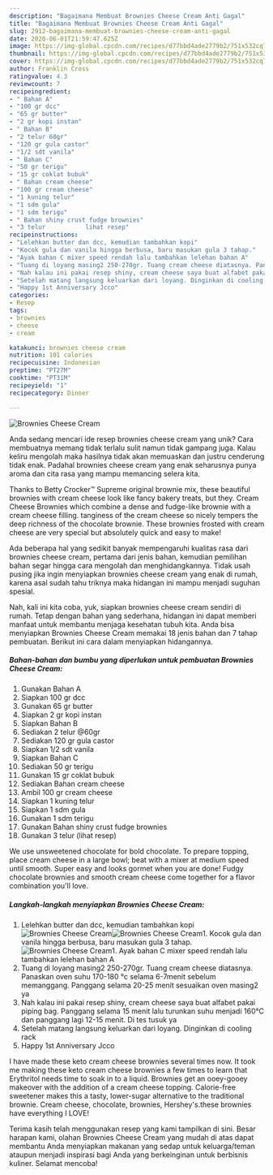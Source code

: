 ```yaml
---
description: "Bagaimana Membuat Brownies Cheese Cream Anti Gagal"
title: "Bagaimana Membuat Brownies Cheese Cream Anti Gagal"
slug: 2912-bagaimana-membuat-brownies-cheese-cream-anti-gagal
date: 2020-06-01T21:59:47.625Z
image: https://img-global.cpcdn.com/recipes/d77bbd4ade2779b2/751x532cq70/brownies-cheese-cream-foto-resep-utama.jpg
thumbnail: https://img-global.cpcdn.com/recipes/d77bbd4ade2779b2/751x532cq70/brownies-cheese-cream-foto-resep-utama.jpg
cover: https://img-global.cpcdn.com/recipes/d77bbd4ade2779b2/751x532cq70/brownies-cheese-cream-foto-resep-utama.jpg
author: Franklin Cross
ratingvalue: 4.3
reviewcount: 7
recipeingredient:
- " Bahan A"
- "100 gr dcc"
- "65 gr butter"
- "2 gr kopi instan"
- " Bahan B"
- "2 telur 60gr"
- "120 gr gula castor"
- "1/2 sdt vanila"
- " Bahan C"
- "50 gr terigu"
- "15 gr coklat bubuk"
- " Bahan cream cheese"
- "100 gr cream cheese"
- "1 kuning telur"
- "1 sdm gula"
- "1 sdm terigu"
- " Bahan shiny crust fudge brownies"
- "3 telur           lihat resep"
recipeinstructions:
- "Lelehkan butter dan dcc, kemudian tambahkan kopi"
- "Kocok gula dan vanila hingga berbusa, baru masukan gula 3 tahap."
- "Ayak bahan C mixer speed rendah lalu tambahkan lelehan bahan A"
- "Tuang di loyang masing2 250-270gr. Tuang cream cheese diatasnya. Panaskan oven suhu 170-180 °c selama 6-7menit sebelum memanggang. Panggang selama 20-25 menit sesuaikan oven masing2 ya"
- "Nah kalau ini pakai resep shiny, cream cheese saya buat alfabet pakai piping bag. Panggang selama 15 menit lalu turunkan suhu menjadi 160°C dan panggang lagi 12-15 menit. Di tes tusuk ya"
- "Setelah matang langsung keluarkan dari loyang. Dinginkan di cooling rack"
- "Happy 1st Anniversary Jcco"
categories:
- Resep
tags:
- brownies
- cheese
- cream

katakunci: brownies cheese cream 
nutrition: 101 calories
recipecuisine: Indonesian
preptime: "PT27M"
cooktime: "PT31M"
recipeyield: "1"
recipecategory: Dinner

---
```



![Brownies Cheese Cream](https://img-global.cpcdn.com/recipes/d77bbd4ade2779b2/751x532cq70/brownies-cheese-cream-foto-resep-utama.jpg)

Anda sedang mencari ide resep brownies cheese cream yang unik? Cara membuatnya memang tidak terlalu sulit namun tidak gampang juga. Kalau keliru mengolah maka hasilnya tidak akan memuaskan dan justru cenderung tidak enak. Padahal brownies cheese cream yang enak seharusnya punya aroma dan cita rasa yang mampu memancing selera kita.

Thanks to Betty Crocker™ Supreme original brownie mix, these beautiful brownies with cream cheese look like fancy bakery treats, but they. Cream Cheese Brownies which combine a dense and fudge-like brownie with a cream cheese filling. tanginess of the cream cheese so nicely tempers the deep richness of the chocolate brownie. These brownies frosted with cream cheese are very special but absolutely quick and easy to make!

Ada beberapa hal yang sedikit banyak mempengaruhi kualitas rasa dari brownies cheese cream, pertama dari jenis bahan, kemudian pemilihan bahan segar hingga cara mengolah dan menghidangkannya. Tidak usah pusing jika ingin menyiapkan brownies cheese cream yang enak di rumah, karena asal sudah tahu triknya maka hidangan ini mampu menjadi suguhan spesial.


Nah, kali ini kita coba, yuk, siapkan brownies cheese cream sendiri di rumah. Tetap dengan bahan yang sederhana, hidangan ini dapat memberi manfaat untuk membantu menjaga kesehatan tubuh kita. Anda bisa menyiapkan Brownies Cheese Cream memakai 18 jenis bahan dan 7 tahap pembuatan. Berikut ini cara dalam menyiapkan hidangannya.

<!--inarticleads1-->

##### Bahan-bahan dan bumbu yang diperlukan untuk pembuatan Brownies Cheese Cream:

1. Gunakan  Bahan A
1. Siapkan 100 gr dcc
1. Gunakan 65 gr butter
1. Siapkan 2 gr kopi instan
1. Siapkan  Bahan B
1. Sediakan 2 telur @60gr
1. Sediakan 120 gr gula castor
1. Siapkan 1/2 sdt vanila
1. Siapkan  Bahan C
1. Sediakan 50 gr terigu
1. Gunakan 15 gr coklat bubuk
1. Sediakan  Bahan cream cheese
1. Ambil 100 gr cream cheese
1. Siapkan 1 kuning telur
1. Siapkan 1 sdm gula
1. Gunakan 1 sdm terigu
1. Gunakan  Bahan shiny crust fudge brownies
1. Gunakan 3 telur           (lihat resep)


We use unsweetened chocolate for bold chocolate. To prepare topping, place cream cheese in a large bowl; beat with a mixer at medium speed until smooth. Super easy and looks gormet when you are done! Fudgy chocolate brownies and smooth cream cheese come together for a flavor combination you&#39;ll love. 

<!--inarticleads2-->

##### Langkah-langkah menyiapkan Brownies Cheese Cream:

1. Lelehkan butter dan dcc, kemudian tambahkan kopi
<img src="//assets-global.cpcdn.com/assets/icons/button_play-2c75c40dde080a61004c1f40b05d8f140eaff45d7e9e6481dc71c63d2e7c4909.png" alt="Brownies Cheese Cream"><img src="//assets-global.cpcdn.com/assets/icons/button_play-2c75c40dde080a61004c1f40b05d8f140eaff45d7e9e6481dc71c63d2e7c4909.png" alt="Brownies Cheese Cream">1. Kocok gula dan vanila hingga berbusa, baru masukan gula 3 tahap.
<img src="//assets-global.cpcdn.com/assets/icons/button_play-2c75c40dde080a61004c1f40b05d8f140eaff45d7e9e6481dc71c63d2e7c4909.png" alt="Brownies Cheese Cream">1. Ayak bahan C mixer speed rendah lalu tambahkan lelehan bahan A
1. Tuang di loyang masing2 250-270gr. Tuang cream cheese diatasnya. Panaskan oven suhu 170-180 °c selama 6-7menit sebelum memanggang. Panggang selama 20-25 menit sesuaikan oven masing2 ya
1. Nah kalau ini pakai resep shiny, cream cheese saya buat alfabet pakai piping bag. Panggang selama 15 menit lalu turunkan suhu menjadi 160°C dan panggang lagi 12-15 menit. Di tes tusuk ya
1. Setelah matang langsung keluarkan dari loyang. Dinginkan di cooling rack
1. Happy 1st Anniversary Jcco


I have made these keto cream cheese brownies several times now. It took me making these keto cream cheese brownies a few times to learn that Erythritol needs time to soak in to a liquid. Brownies get an ooey-gooey makeover with the addition of a cream cheese topping. Calorie-free sweetener makes this a tasty, lower-sugar alternative to the traditional brownie. Cream cheese, chocolate, brownies, Hershey&#39;s.these brownies have everything I LOVE! 

Terima kasih telah menggunakan resep yang kami tampilkan di sini. Besar harapan kami, olahan Brownies Cheese Cream yang mudah di atas dapat membantu Anda menyiapkan makanan yang sedap untuk keluarga/teman ataupun menjadi inspirasi bagi Anda yang berkeinginan untuk berbisnis kuliner. Selamat mencoba!
